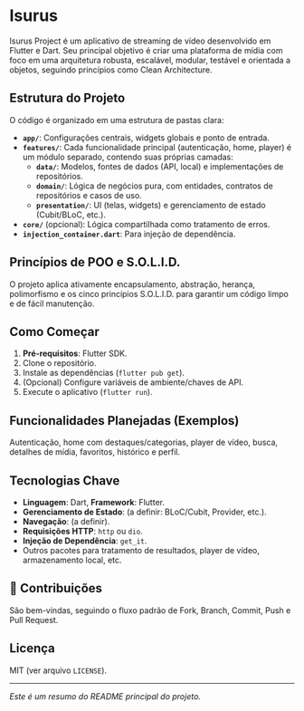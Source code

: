 # Isurus

Isurus Project é um aplicativo de streaming de vídeo desenvolvido em Flutter e Dart. Seu principal objetivo é criar uma plataforma de mídia com foco em uma arquitetura robusta, escalável, modular, testável e orientada a objetos, seguindo princípios como Clean Architecture.

## Estrutura do Projeto

O código é organizado em uma estrutura de pastas clara:

* **`app/`**: Configurações centrais, widgets globais e ponto de entrada.
* **`features/`**: Cada funcionalidade principal (autenticação, home, player) é um módulo separado, contendo suas próprias camadas:
    * **`data/`**: Modelos, fontes de dados (API, local) e implementações de repositórios.
    * **`domain/`**: Lógica de negócios pura, com entidades, contratos de repositórios e casos de uso.
    * **`presentation/`**: UI (telas, widgets) e gerenciamento de estado (Cubit/BLoC, etc.).
* **`core/`** (opcional): Lógica compartilhada como tratamento de erros.
* **`injection_container.dart`**: Para injeção de dependência.

## Princípios de POO e S.O.L.I.D.

O projeto aplica ativamente encapsulamento, abstração, herança, polimorfismo e os cinco princípios S.O.L.I.D. para garantir um código limpo e de fácil manutenção.

## Como Começar

1.  **Pré-requisitos**: Flutter SDK.
2.  Clone o repositório.
3.  Instale as dependências (`flutter pub get`).
4.  (Opcional) Configure variáveis de ambiente/chaves de API.
5.  Execute o aplicativo (`flutter run`).

## Funcionalidades Planejadas (Exemplos)

Autenticação, home com destaques/categorias, player de vídeo, busca, detalhes de mídia, favoritos, histórico e perfil.

## Tecnologias Chave

* **Linguagem**: Dart, **Framework**: Flutter.
* **Gerenciamento de Estado**: (a definir: BLoC/Cubit, Provider, etc.).
* **Navegação**: (a definir).
* **Requisições HTTP**: `http` ou `dio`.
* **Injeção de Dependência**: `get_it`.
* Outros pacotes para tratamento de resultados, player de vídeo, armazenamento local, etc.

## 🤝 Contribuições

São bem-vindas, seguindo o fluxo padrão de Fork, Branch, Commit, Push e Pull Request.

## Licença

MIT (ver arquivo `LICENSE`).

---

*Este é um resumo do README principal do projeto.*